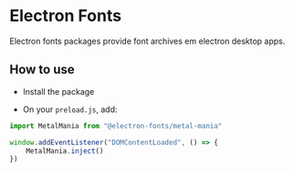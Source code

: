 # Electron Fonts

Electron fonts packages provide font archives em electron desktop apps.

## How to use

* Install the package

* On your `preload.js`, add:

```ts
import MetalMania from "@electron-fonts/metal-mania"

window.addEventListener("DOMContentLoaded", () => {
    MetalMania.inject()
})
```